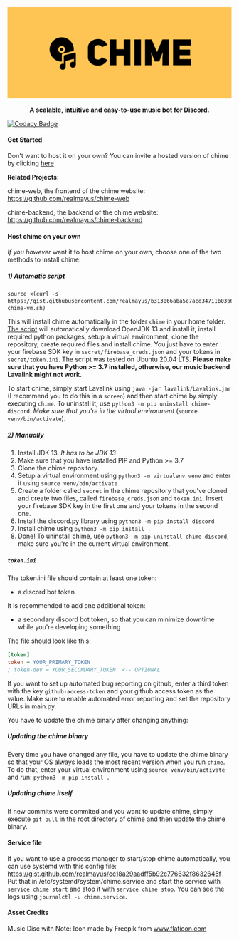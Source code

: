![Chime Banner](https://raw.githubusercontent.com/realmayus/chime/master/assets/chime_banner.png?token=AJC6B5VTHEZ5UHNY7QNDCU263LCCK)
<p align="center"><strong>A scalable, intuitive and easy-to-use music bot for Discord.</strong></p>

[![Codacy Badge](https://api.codacy.com/project/badge/Grade/0154ebd7b9284606951bfc6429701324)](https://app.codacy.com/manual/realmayus/chime?utm_source=github.com&utm_medium=referral&utm_content=realmayus/chime&utm_campaign=Badge_Grade_Dashboard)


#### Get Started

Don't want to host it on your own? You can invite a hosted version of chime by clicking [here](https://discord.com/api/oauth2/authorize?client_id=716032601646694531&permissions=37055552&scope=bot)

**Related Projects**:

chime-web, the frontend of the chime website: https://github.com/realmayus/chime-web

chime-backend, the backend of the chime website: https://github.com/realmayus/chime-backend

#### Host chime on your own
_If you however_ want it to host chime on your own, choose one of the two methods to install chime:

##### 1) Automatic script

```
source <(curl -s https://gist.githubusercontent.com/realmayus/b313066aba5e7acd34711b03b6fd762e/raw/setup-chime-vm.sh)
```
This will install chime automatically in the folder `chime` in your home folder. [The script](https://gist.githubusercontent.com/realmayus/b313066aba5e7acd34711b03b6fd762e/raw/setup-chime-vm.sh) will automatically download OpenJDK 13 and install it, install required python packages, setup a virtual environment, clone the repository, create required files and install chime.
You just have to enter your firebase SDK key in `secret/firebase_creds.json` and your tokens in `secret/token.ini`.
The script was tested on Ubuntu 20.04 LTS. **Please make sure that you have Python >= 3.7 installed, otherwise, our music backend Lavalink might not work.**

To start chime, simply start Lavalink using `java -jar lavalink/Lavalink.jar` (I recommend you to do this in a `screen`) and then start chime by simply executing `chime`. To uninstall it, use `python3 -m pip uninstall chime-discord`. *Make sure that you're in the virtual environment* (`source venv/bin/activate`). 

##### 2) Manually
1. Install JDK 13. *It has to be JDK 13* 
2. Make sure that you have installed PIP and Python >= 3.7
3. Clone the chime repository.
4. Setup a virtual environment using `python3 -m virtualenv venv` and enter it using `source venv/bin/activate`
5. Create a folder called `secret` in the chime repository that you've cloned and create two files, called `firebase_creds.json` and `token.ini`. Insert your firebase SDK key in the first one and your tokens in the second one.
6. Install the discord.py library using `python3 -m pip install discord`
7. Install chime using `python3 -m pip install .`
8. Done! To uninstall chime, use `python3 -m pip uninstall chime-discord`, make sure you're in the current virtual environment.

##### `token.ini`
The token.ini file should contain at least one token:
* a discord bot token

It is recommended to add one additional token:
* a secondary discord bot token, so that you can minimize downtime while you're developing something

The file should look like this:
```ini
[token]
token = YOUR_PRIMARY_TOKEN
; token-dev = YOUR_SECONDARY_TOKEN  <-- OPTIONAL
```

If you want to set up automated bug reporting on github, enter a third token with the key `github-access-token` and your github access token as the value. Make sure to enable automated error reporting and set the repository URLs in main.py. 

You have to update the chime binary after changing anything:

##### Updating the chime binary
Every time you have changed any file, you have to update the chime binary so that your OS always loads the most recent version when you run `chime`.
To do that, enter your virtual environment using `source venv/bin/activate` and run:
`python3 -m pip install .`

##### Updating chime itself
If new commits were commited and you want to update chime, simply execute `git pull` in the root directory of chime and then update the chime binary.


#### Service file
If you want to use a process manager to start/stop chime automatically, you can use systemd with this config file:
https://gist.github.com/realmayus/cc18a29aadff5b92c776632f8632645f
Put that in /etc/systemd/system/chime.service and start the service with `service chime start` and stop it with `service chime stop`. You can see the logs using `journalctl -u chime.service`.

#### Asset Credits
Music Disc with Note: Icon made by Freepik from www.flaticon.com
